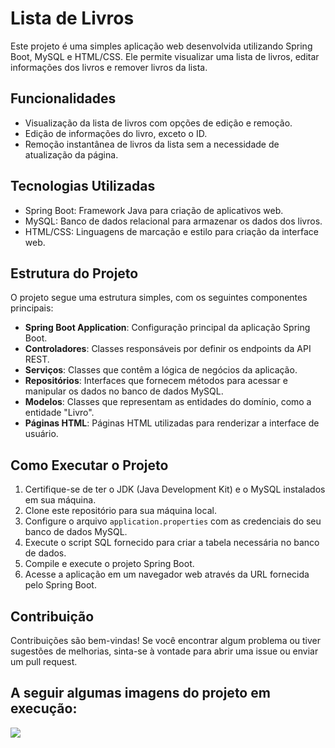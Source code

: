 # Lista de Livros

Este projeto é uma simples aplicação web desenvolvida utilizando Spring Boot, MySQL e HTML/CSS. Ele permite visualizar uma lista de livros, editar informações dos livros e remover livros da lista.

## Funcionalidades

- Visualização da lista de livros com opções de edição e remoção.
- Edição de informações do livro, exceto o ID.
- Remoção instantânea de livros da lista sem a necessidade de atualização da página.

## Tecnologias Utilizadas

- Spring Boot: Framework Java para criação de aplicativos web.
- MySQL: Banco de dados relacional para armazenar os dados dos livros.
- HTML/CSS: Linguagens de marcação e estilo para criação da interface web.

## Estrutura do Projeto

O projeto segue uma estrutura simples, com os seguintes componentes principais:

- **Spring Boot Application**: Configuração principal da aplicação Spring Boot.
- **Controladores**: Classes responsáveis por definir os endpoints da API REST.
- **Serviços**: Classes que contêm a lógica de negócios da aplicação.
- **Repositórios**: Interfaces que fornecem métodos para acessar e manipular os dados no banco de dados MySQL.
- **Modelos**: Classes que representam as entidades do domínio, como a entidade "Livro".
- **Páginas HTML**: Páginas HTML utilizadas para renderizar a interface de usuário.

## Como Executar o Projeto

1. Certifique-se de ter o JDK (Java Development Kit) e o MySQL instalados em sua máquina.
2. Clone este repositório para sua máquina local.
3. Configure o arquivo `application.properties` com as credenciais do seu banco de dados MySQL.
4. Execute o script SQL fornecido para criar a tabela necessária no banco de dados.
5. Compile e execute o projeto Spring Boot.
6. Acesse a aplicação em um navegador web através da URL fornecida pelo Spring Boot.

## Contribuição

Contribuições são bem-vindas! Se você encontrar algum problema ou tiver sugestões de melhorias, sinta-se à vontade para abrir uma issue ou enviar um pull request.

## A seguir algumas imagens do projeto em execução:
![](https://github.com/fernandopassoss/ListaLivros/tree/main)
